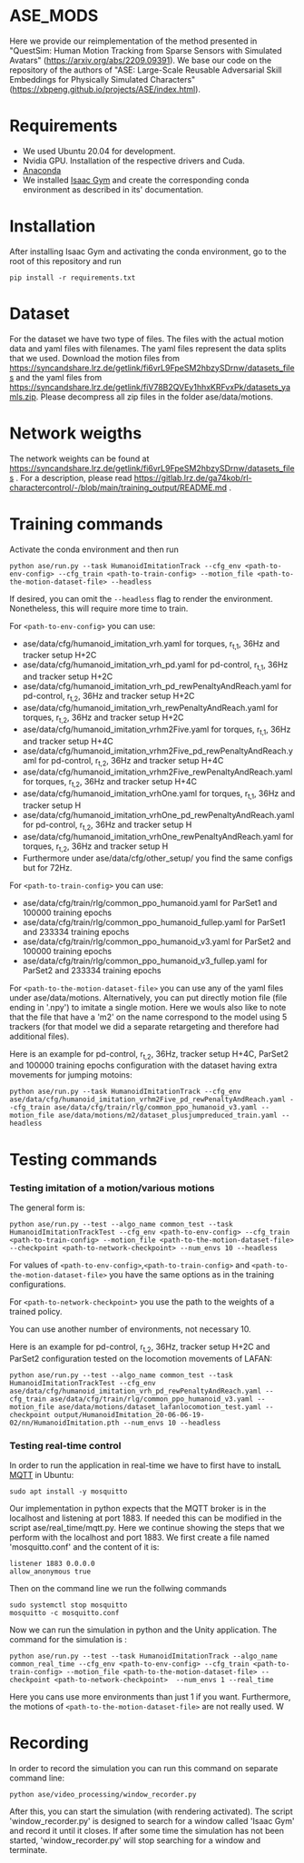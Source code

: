 # ASE_MODS

Here we provide our reimplementation of the method presented in "QuestSim: Human Motion Tracking from Sparse Sensors with Simulated Avatars" (https://arxiv.org/abs/2209.09391). We base our code on  the repository of the authors of
"ASE: Large-Scale Reusable Adversarial Skill Embeddings for Physically Simulated Characters" (https://xbpeng.github.io/projects/ASE/index.html). 


# Requirements
- We used Ubuntu 20.04 for development.
- Nvidia GPU. Installation of the respective drivers and Cuda.
- [Anaconda](https://www.anaconda.com/)
- We installed [Isaac Gym](https://developer.nvidia.com/isaac-gym) and create the corresponding conda environment as described in its' documentation.

# Installation
After installing Isaac Gym and activating the conda environment, go to the root of this repository and run
```
pip install -r requirements.txt
```

# Dataset
For the dataset we have two type of files. The files with the actual motion data and yaml files with filenames. The yaml files represent the data splits that we used.
Download the motion files from https://syncandshare.lrz.de/getlink/fi6vrL9FpeSM2hbzySDrnw/datasets_files and the yaml files from https://syncandshare.lrz.de/getlink/fiV78B2QVEy1hhxKRFvxPk/datasets_yamls.zip.
Please decompress all zip files in the folder ase/data/motions.

# Network weigths
The network weights can be found at https://syncandshare.lrz.de/getlink/fi6vrL9FpeSM2hbzySDrnw/datasets_files . For a description, please read https://gitlab.lrz.de/ga74kob/rl-charactercontrol/-/blob/main/training_output/README.md .

# Training commands
Activate the conda environment and then run
```
python ase/run.py --task HumanoidImitationTrack --cfg_env <path-to-env-config> --cfg_train <path-to-train-config> --motion_file <path-to-the-motion-dataset-file> --headless
```
If desired, you can omit the `--headless` flag to render the environment. Nonetheless, this will require more time to train.

For `<path-to-env-config>` you can use:
- ase/data/cfg/humanoid_imitation_vrh.yaml for torques, r<sub>t,1</sub>, 36Hz and tracker setup H+2C
- ase/data/cfg/humanoid_imitation_vrh_pd.yaml for pd-control, r<sub>t,1</sub>, 36Hz and tracker setup H+2C
- ase/data/cfg/humanoid_imitation_vrh_pd_rewPenaltyAndReach.yaml for pd-control, r<sub>t,2</sub>, 36Hz and tracker setup H+2C
- ase/data/cfg/humanoid_imitation_vrh_rewPenaltyAndReach.yaml for torques, r<sub>t,2</sub>, 36Hz and tracker setup H+2C
- ase/data/cfg/humanoid_imitation_vrhm2Five.yaml for torques, r<sub>t,1</sub>, 36Hz and tracker setup H+4C
- ase/data/cfg/humanoid_imitation_vrhm2Five_pd_rewPenaltyAndReach.yaml for pd-control, r<sub>t,2</sub>, 36Hz and tracker setup H+4C
- ase/data/cfg/humanoid_imitation_vrhm2Five_rewPenaltyAndReach.yaml for torques, r<sub>t,2</sub>, 36Hz and tracker setup H+4C
- ase/data/cfg/humanoid_imitation_vrhOne.yaml for torques, r<sub>t,1</sub>, 36Hz and tracker setup H
- ase/data/cfg/humanoid_imitation_vrhOne_pd_rewPenaltyAndReach.yaml for pd-control, r<sub>t,2</sub>, 36Hz and tracker setup H
- ase/data/cfg/humanoid_imitation_vrhOne_rewPenaltyAndReach.yaml for torques, r<sub>t,2</sub>, 36Hz and tracker setup H
- Furthermore under ase/data/cfg/other_setup/ you find the same configs but for 72Hz.

For `<path-to-train-config>` you can use:
- ase/data/cfg/train/rlg/common_ppo_humanoid.yaml for ParSet1 and 100000 training epochs
- ase/data/cfg/train/rlg/common_ppo_humanoid_fullep.yaml for ParSet1 and 233334 training epochs
- ase/data/cfg/train/rlg/common_ppo_humanoid_v3.yaml for ParSet2 and 100000 training epochs
- ase/data/cfg/train/rlg/common_ppo_humanoid_v3_fullep.yaml for ParSet2 and 233334 training epochs

For `<path-to-the-motion-dataset-file>` you can use any of the yaml files under ase/data/motions. Alternatively, you can put directly motion file (file ending in '.npy') to imitate a single motion. Here we wouls also like to note that the file that have a 'm2' on the name correspond to the model using 5 trackers (for that model we did a separate retargeting and therefore had additional files).

Here is an example for pd-control, r<sub>t,2</sub>, 36Hz, tracker setup H+4C, ParSet2 and 100000 training epochs configuration with the dataset having extra movements for jumping motoins:

```
python ase/run.py --task HumanoidImitationTrack --cfg_env ase/data/cfg/humanoid_imitation_vrhm2Five_pd_rewPenaltyAndReach.yaml --cfg_train ase/data/cfg/train/rlg/common_ppo_humanoid_v3.yaml --motion_file ase/data/motions/m2/dataset_plusjumpreduced_train.yaml --headless
```

# Testing commands
### Testing imitation of a motion/various motions
The general form is:
```
python ase/run.py --test --algo_name common_test --task HumanoidImitationTrackTest --cfg_env <path-to-env-config> --cfg_train <path-to-train-config> --motion_file <path-to-the-motion-dataset-file> --checkpoint <path-to-network-checkpoint> --num_envs 10 --headless
```
For values of `<path-to-env-config>`,`<path-to-train-config>` and `<path-to-the-motion-dataset-file>` you have the same options as in the training configurations.

For `<path-to-network-checkpoint>` you use the path to the weights of a trained policy.

You can use another number of environments, not necessary 10.


Here is an example for pd-control, r<sub>t,2</sub>, 36Hz, tracker setup H+2C and ParSet2 configuration tested on the locomotion movements of LAFAN:

```
python ase/run.py --test --algo_name common_test --task HumanoidImitationTrackTest --cfg_env ase/data/cfg/humanoid_imitation_vrh_pd_rewPenaltyAndReach.yaml --cfg_train ase/data/cfg/train/rlg/common_ppo_humanoid_v3.yaml --motion_file ase/data/motions/dataset_lafanlocomotion_test.yaml --checkpoint output/HumanoidImitation_20-06-06-19-02/nn/HumanoidImitation.pth --num_envs 10 --headless
```
### Testing real-time control
In order to run the application in real-time we have to first have to instalL [MQTT](https://mqtt.org/) in Ubuntu:
```
sudo apt install -y mosquitto
```
Our implementation in python expects that the MQTT broker is in the localhost and listening at port 1883. If needed this can be modified in the script ase/real_time/mqtt.py. Here we continue showing the steps that we perform with the localhost and port 1883. We first create a file named 'mosquitto.conf' and the content of it is:
```
listener 1883 0.0.0.0
allow_anonymous true
```
Then on the command line we run the follwing commands
```
sudo systemctl stop mosquitto
mosquitto -c mosquitto.conf
```
Now we can run the simulation in python and the Unity application. The command for the simulation is :

```
python ase/run.py --test --task HumanoidImitationTrack --algo_name common_real_time --cfg_env <path-to-env-config> --cfg_train <path-to-train-config> --motion_file <path-to-the-motion-dataset-file> --checkpoint <path-to-network-checkpoint>  --num_envs 1 --real_time
```
Here you cans use more environments than just 1 if you want. Furthermore, the motions of `<path-to-the-motion-dataset-file>` are not really used. W

# Recording
In order to record the simulation you can run this command on separate command line:
```
python ase/video_processing/window_recorder.py
```
After this, you can start the simulation (with rendering activated). The script 'window_recorder.py' is designed to search for a window called 'Isaac Gym' and record it until it closes. If after some time the simulation has not been started, 'window_recorder.py' will stop searching for a window and terminate.

